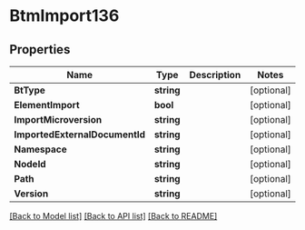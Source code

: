 # BtmImport136

## Properties

Name | Type | Description | Notes
------------ | ------------- | ------------- | -------------
**BtType** | **string** |  | [optional] 
**ElementImport** | **bool** |  | [optional] 
**ImportMicroversion** | **string** |  | [optional] 
**ImportedExternalDocumentId** | **string** |  | [optional] 
**Namespace** | **string** |  | [optional] 
**NodeId** | **string** |  | [optional] 
**Path** | **string** |  | [optional] 
**Version** | **string** |  | [optional] 

[[Back to Model list]](../README.md#documentation-for-models) [[Back to API list]](../README.md#documentation-for-api-endpoints) [[Back to README]](../README.md)


